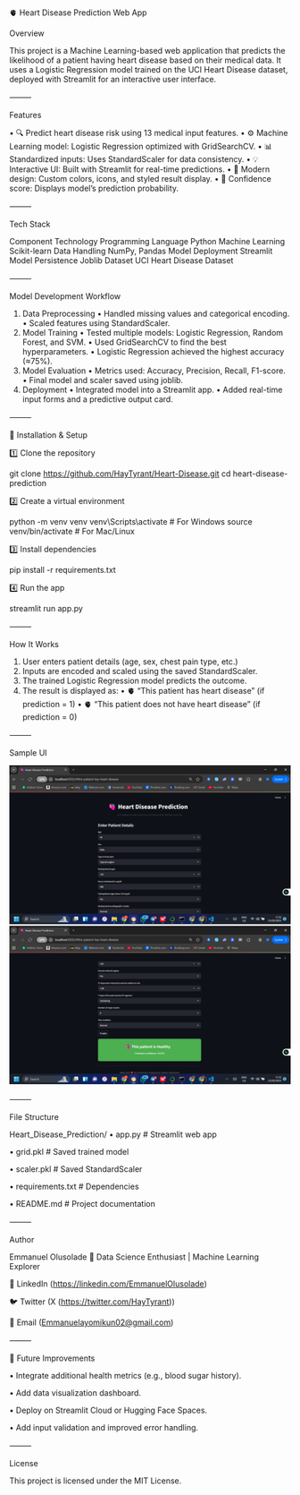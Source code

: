 🫀 Heart Disease Prediction Web App

Overview

This project is a Machine Learning-based web application that predicts the likelihood of a patient having heart disease based on their medical data.
It uses a Logistic Regression model trained on the UCI Heart Disease dataset, deployed with Streamlit for an interactive user interface.

⸻

Features

 • 🔍 Predict heart disease risk using 13 medical input features.
 • ⚙️ Machine Learning model: Logistic Regression optimized with GridSearchCV.
 • 📊 Standardized inputs: Uses StandardScaler for data consistency.
 • 💡 Interactive UI: Built with Streamlit for real-time predictions.
 • 🎨 Modern design: Custom colors, icons, and styled result display.
 • 💬 Confidence score: Displays model’s prediction probability.

⸻

Tech Stack

Component Technology
Programming Language Python
Machine Learning Scikit-learn
Data Handling NumPy, Pandas
Model Deployment Streamlit
Model Persistence Joblib
Dataset UCI Heart Disease Dataset


⸻

Model Development Workflow
 1. Data Preprocessing
 • Handled missing values and categorical encoding.
 • Scaled features using StandardScaler.
 2. Model Training
 • Tested multiple models: Logistic Regression, Random Forest, and SVM.
 • Used GridSearchCV to find the best hyperparameters.
 • Logistic Regression achieved the highest accuracy (≈75%).
 3. Model Evaluation
 • Metrics used: Accuracy, Precision, Recall, F1-score.
 • Final model and scaler saved using joblib.
 4. Deployment
 • Integrated model into a Streamlit app.
 • Added real-time input forms and a predictive output card.

⸻

🧰 Installation & Setup

1️⃣ Clone the repository

git clone https://github.com/HayTyrant/Heart-Disease.git
cd heart-disease-prediction

2️⃣ Create a virtual environment

python -m venv venv
venv\Scripts\activate    # For Windows
source venv/bin/activate # For Mac/Linux

3️⃣ Install dependencies

pip install -r requirements.txt

4️⃣ Run the app

streamlit run app.py


⸻

How It Works
 1. User enters patient details (age, sex, chest pain type, etc.)
 2. Inputs are encoded and scaled using the saved StandardScaler.
 3. The trained Logistic Regression model predicts the outcome.
 4. The result is displayed as:
 • 🫀 “This patient has heart disease” (if prediction = 1)
 • 🫀 “This patient does not have heart disease” (if prediction = 0)

⸻

Sample UI

![App Screenshot](app_preview1.png)
![App Screenshot](app_preview2.png)



⸻

File Structure

Heart_Disease_Prediction/
• app.py                     # Streamlit web app

• grid.pkl                   # Saved trained model

• scaler.pkl                 # Saved StandardScaler

• requirements.txt           # Dependencies

• README.md                  # Project documentation


⸻

Author

Emmanuel Olusolade
📍 Data Science Enthusiast | Machine Learning Explorer

💼 LinkedIn (https://linkedin.com/EmmanuelOlusolade)

🐦 Twitter (X (https://twitter.com/HayTyrant))

📧 Email (Emmanuelayomikun02@gmail.com)

⸻

🏁 Future Improvements

 •  Integrate additional health metrics (e.g., blood sugar history).

 •  Add data visualization dashboard.

 •  Deploy on Streamlit Cloud or Hugging Face Spaces.

 •  Add input validation and improved error handling.

⸻

License

This project is licensed under the MIT License.

